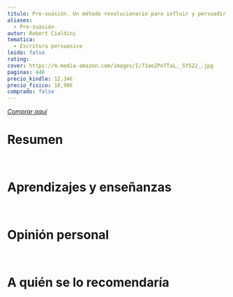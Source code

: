 ```yaml
---
titulo: Pre-suasión. Un método revolucionario para influir y persuadir
aliases:
  - Pre-suasión
autor: Robert Cialdini
tematica:
  - Escritura persuasiva
leido: false
rating: 
cover: https://m.media-amazon.com/images/I/71aoZPoTTaL._SY522_.jpg
paginas: 448
precio_kindle: 12,34€
precio_fisico: 18,90€
comprado: false
---
```


*[Comprar aquí]()*

# Resumen


<br>

# Aprendizajes y enseñanzas


<br>


# Opinión personal


<br>

# A quién se lo recomendaría

